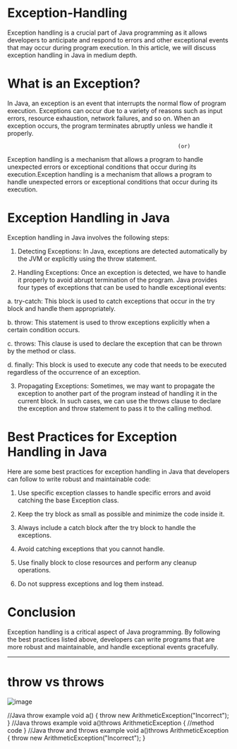 # Exception-Handling

Exception handling is a crucial part of Java programming as it allows developers to anticipate and respond to errors and other exceptional events that may occur during program execution. In this article, we will discuss exception handling in Java in medium depth. 

# What is an Exception?

In Java, an exception is an event that interrupts the normal flow of program execution. Exceptions can occur due to a variety of reasons such as input errors, resource exhaustion, network failures, and so on. When an exception occurs, the program terminates abruptly unless we handle it properly.

                                                          (or) 
Exception handling is a mechanism that allows a program to handle unexpected errors or exceptional conditions that occur during its execution.Exception handling is a mechanism that allows a program to handle unexpected errors or exceptional conditions that occur during its execution.

# Exception Handling in Java

Exception handling in Java involves the following steps:

1. Detecting Exceptions: In Java, exceptions are detected automatically by the JVM or explicitly using the throw statement.

2. Handling Exceptions: Once an exception is detected, we have to handle it properly to avoid abrupt termination of the program. Java provides four types of exceptions that can be used to handle exceptional events:

 a. try-catch: This block is used to catch exceptions that occur in the try block and handle them appropriately.

 b. throw: This statement is used to throw exceptions explicitly when a certain condition occurs.

 c. throws: This clause is used to declare the exception that can be thrown by the method or class.

 d. finally: This block is used to execute any code that needs to be executed regardless of the occurrence of an exception.

3. Propagating Exceptions: Sometimes, we may want to propagate the exception to another part of the program instead of handling it in the current block. In such cases, we can use the throws clause to declare the exception and throw statement to pass it to the calling method.

# Best Practices for Exception Handling in Java

Here are some best practices for exception handling in Java that developers can follow to write robust and maintainable code:

1. Use specific exception classes to handle specific errors and avoid catching the base Exception class.

2. Keep the try block as small as possible and minimize the code inside it.

3. Always include a catch block after the try block to handle the exceptions.

4. Avoid catching exceptions that you cannot handle.

5. Use finally block to close resources and perform any cleanup operations.

6. Do not suppress exceptions and log them instead.

# Conclusion

Exception handling is a critical aspect of Java programming. By following the best practices listed above, developers can write programs that are more robust and maintainable, and handle exceptional events gracefully.


-------------------------------------------------------------------------------------------------------------------------------------------------------------------

# throw vs throws

![image](https://github.com/sree-hari55/Exception-Handling/assets/59191028/f8d4dae8-80e6-44ba-874b-08ef6bfca817)

//Java throw example
void a()
{
  throw new ArithmeticException("Incorrect");
}
//Java throws example
void a()throws ArithmeticException
{
  //method code
}
//Java throw and throws example
void a()throws ArithmeticException
{
  throw new ArithmeticException("Incorrect");
}
